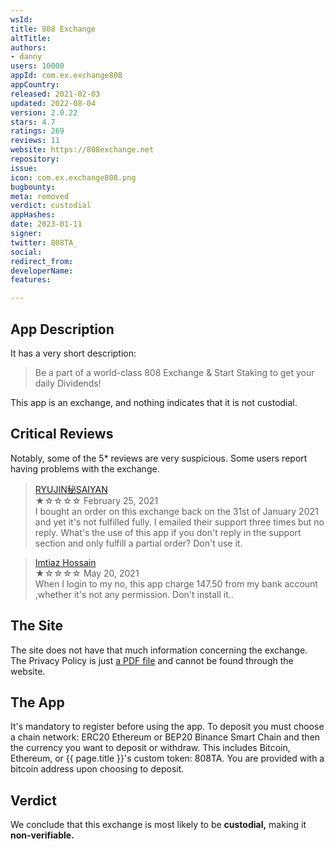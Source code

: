 ```yaml
---
wsId: 
title: 808 Exchange
altTitle: 
authors:
- danny
users: 10000
appId: com.ex.exchange808
appCountry: 
released: 2021-02-03
updated: 2022-08-04
version: 2.0.22
stars: 4.7
ratings: 269
reviews: 11
website: https://808exchange.net
repository: 
issue: 
icon: com.ex.exchange808.png
bugbounty: 
meta: removed
verdict: custodial
appHashes: 
date: 2023-01-11
signer: 
twitter: 808TA_
social: 
redirect_from: 
developerName: 
features: 

---
```


## App Description

It has a very short description:

> Be a part of a world-class 808 Exchange
& Start Staking to get your daily Dividends!

This app is an exchange, and nothing indicates that it is not custodial.

## Critical Reviews

Notably, some of the 5* reviews are very suspicious. Some users report having problems with the exchange.

> [RYUJIN秘SAIYAN](https://play.google.com/store/apps/details?id=com.ex.exchange808&reviewId=gp%3AAOqpTOFQ4jONkg9Y56s-qQCNjqCfK3DU1QwkiPY7_jG7R_Ud0LnhHm2RYV46uMbDNSke5LHZ7zY_Gf-Kidu3CQ)<br>
  ★☆☆☆☆ February 25, 2021 <br>
       I bought an order on this exchange back on the 31st of January 2021 and yet it's not fulfilled fully. I emailed their support three times but no reply. What's the use of this app if you don't reply in the support section and only fulfill a partial order? Don't use it.

> [Imtiaz Hossain](https://play.google.com/store/apps/details?id=com.ex.exchange808&reviewId=gp%3AAOqpTOGy6PS330oth6jYze4CdpdYevzQvuptPiwe3vGfg3FQmlfG1PwRRMD-oKmFxKN37AdEsAWAgy25-f4RaA)<br>
  ★☆☆☆☆ May 20, 2021 <br>
       When I login to my no, this app charge 147.50 from my bank account ,whether it's not any permission. Don't install it..


## The Site

The site does not have that much information concerning the exchange. The Privacy Policy is just [a PDF file](https://808exchange.net/Privacy_Policy.pdf) and cannot be found through the website.

## The App

It's mandatory to register before using the app. To deposit you must choose a chain network: ERC20 Ethereum or BEP20 Binance Smart Chain and then the currency you want to deposit or withdraw. This includes Bitcoin, Ethereum, or {{ page.title }}'s custom token: 808TA. You are provided with a bitcoin address upon choosing to deposit.

## Verdict

We conclude that this exchange is most likely to be **custodial,** making it **non-verifiable.**
